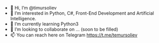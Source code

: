 - 👋 Hi, I’m @timursoliev
- 👀 I’m interested in Python, C#, Front-End Development and Artificial Intelligence.
- 🌱 I’m currently learning Python3
- 💞️ I’m looking to collaborate on ... (soon to be filled)
- 📫 You can reach here on Telegram https://t.me/temursoliev

<!---
timursoliev/timursoliev is a ✨ special ✨ repository because its `README.md` (this file) appears on your GitHub profile.
You can click the Preview link to take a look at your changes.
--->
